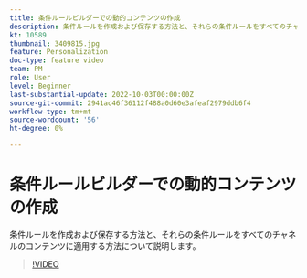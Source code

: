 ```yaml
---
title: 条件ルールビルダーでの動的コンテンツの作成
description: 条件ルールを作成および保存する方法と、それらの条件ルールをすべてのチャネルのコンテンツに適用する方法について説明します。
kt: 10589
thumbnail: 3409815.jpg
feature: Personalization
doc-type: feature video
team: PM
role: User
level: Beginner
last-substantial-update: 2022-10-03T00:00:00Z
source-git-commit: 2941ac46f36112f488a0d60e3afeaf2979ddb6f4
workflow-type: tm+mt
source-wordcount: '56'
ht-degree: 0%

---
```


# 条件ルールビルダーでの動的コンテンツの作成

条件ルールを作成および保存する方法と、それらの条件ルールをすべてのチャネルのコンテンツに適用する方法について説明します。

>[!VIDEO](https://video.tv.adobe.com/v/3409815?quality=12)
